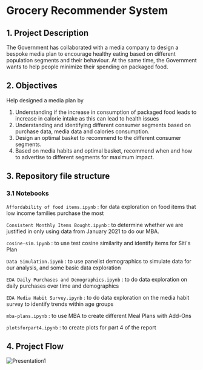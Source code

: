 # Grocery Recommender System

## 1. Project Description
The Government has collaborated with a media company to design a bespoke media plan to encourage healthy eating based on different population segments and their behaviour. At the same time, the Government wants to help people minimize their spending on packaged food.

## 2. Objectives
Help designed a media plan by
1. Understanding if the increase in consumption of packaged food leads to increase in calorie intake as this can lead to health issues
2. Understanding and identifying different consumer segments based on purchase data, media data and calories consumption.
3. Design an optimal basket to recommend to the different consumer segments.
4. Based on media habits and optimal basket, recommend when and how to advertise to different segments for maximum impact.

## 3. Repository file structure
### 3.1 Notebooks
`Affordability of food items.ipynb` : for data exploration on food items that low income families purchase the most

`Consistent Monthly Items Bought.ipynb` : to determine whether we are justified in only using data from January 2021 to do our MBA.

`cosine-sim.ipynb` : to use test cosine similarity and identify items for Siti's Plan

`Data Simulation.ipynb` : to use panelist demographics to simulate data for our analysis, and some basic data exploration

`EDA Daily Purchases and Demographics.ipynb` : to do data exploration on daily purchases over time and demographics

`EDA Media Habit Survey.ipynb` : to do data exploration on the media habit survey to identify trends within age groups

`mba-plans.ipynb` : to use MBA to create different Meal Plans with Add-Ons

`plotsforpart4.ipynb` : to create plots for part 4 of the report


## 4. Project Flow

![Presentation1](https://github.com/charlenechanmy/Grocery-recommender-system/assets/86695082/ff131d88-4238-4cbe-8491-ce47f95c8ff7)

